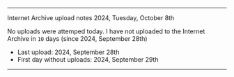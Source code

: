 
***

Internet Archive upload notes 2024, Tuesday, October 8th

No uploads were attemped today. I have not uploaded to the Internet Archive in `10` days (since 2024, September 28th)

- Last upload: 2024, September 28th
- First day without uploads: 2024, September 29th

***

